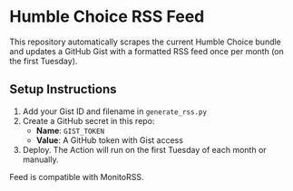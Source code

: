 # Humble Choice RSS Feed

This repository automatically scrapes the current Humble Choice bundle and updates a GitHub Gist with a formatted RSS feed once per month (on the first Tuesday).

## Setup Instructions

1. Add your Gist ID and filename in `generate_rss.py`
2. Create a GitHub secret in this repo:
   - **Name**: `GIST_TOKEN`
   - **Value**: A GitHub token with Gist access
3. Deploy. The Action will run on the first Tuesday of each month or manually.

Feed is compatible with MonitoRSS.
